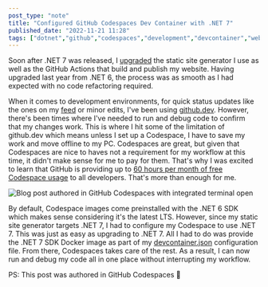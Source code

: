 ```yaml
---
post_type: "note" 
title: "Configured GitHub Codespaces Dev Container with .NET 7"
published_date: "2022-11-21 11:28"
tags: ["dotnet","github","codespaces","development","devcontainer","website","internet"]
---
```


Soon after .NET 7 was released, I [upgraded](/notes/net7-website-update) the static site generator I use as well as the GitHub Actions that build and publish my website. Having upgraded last year from .NET 6, the process was as smooth as I had expected with no code refactoring required. 

When it comes to development environments, for quick status updates like the ones on my [feed](/feed) or minor edits, I've been using [github.dev](/notes/surface-duo-blogging-github-dev). However, there's been times where I've needed to run and debug code to confirm that my changes work. This is where I hit some of the limitation of github.dev which means unless I set up a Codespace, I have to save my work and move offline to my PC. Codespaces are great, but given that Codespaces are nice to haves not a requirement for my workflow at this time, it didn't make sense for me to pay for them. That's why I was excited to learn that GitHub is providing up to [60 hours per month of free Codespace usage](https://github.blog/2022-11-10-whats-new-with-codespaces-from-github-universe-2022/) to all developers. That's more than enough for me. 

![Blog post authored in GitHub Codespaces with integrated terminal open](/assets/images/net7-devcontainer-gh-codespaces/net7-gh-codespaces.png)

By default, Codespace images come preinstalled with the .NET 6 SDK which makes sense considering it's the latest LTS. However, since my static site generator targets .NET 7, I had to configure my Codespace to use .NET 7. This was just as easy as upgrading to .NET 7. All I had to do was provide the .NET 7 SDK Docker image as part of my [devcontainer.json](https://github.com/lqdev/luisquintanilla.me/blob/main/.devcontainer.json) configuration file. From there, Codespaces takes care of the rest. As a result, I can now run and debug my code all in one place without interrupting my workflow. 

PS: This post was authored in GitHub Codespaces :slightly_smiling_face: